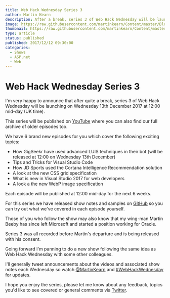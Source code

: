```yaml
---
title: Web Hack Wednesday Series 3
author: Martin Kearn
description: After a break, series 3 of Web Hack Wednesday will be launching on Wednesday 13th December 2017
image: https://raw.githubusercontent.com/martinkearn/Content/master/Blogs/Images/whw.jpg
thumbnail: https://raw.githubusercontent.com/martinkearn/Content/master/Blogs/Images/whw_thumb.jpg
type: article
status: published
published: 2017/12/12 09:30:00
categories: 
  - Shows
  - ASP.net
  - Web
---
```


# Web Hack Wednesday Series 3

I'm very happy to announce that after quite a break, series 3 of Web Hack Wednesday will be launching on Wednesday 13th December 2017 at 12:00 mid-day (UK time). 

This series will be published on [YouTube](https://www.youtube.com/channel/UCxfB8nhgGYilj21J9bO_x6Q) where you can also find our full archive of older episodes too. 

We have 6 brand new episodes for you which cover the following exciting topics:

*   How GigSeekr have used advanced LUIS techniques in their bot (will be released at 12:00 on Wednesday 13th December)
*   Tips and Tricks for Visual Studio Code
*   How JD Sports used the Cortana Intelligence Recommendation solution
*   A look at the new CSS grid specification
*   What is new in Visual Studio 2017 for web developers
*   A look a the new WebP image specification

Each episode will be published at 12:00 mid-day for the next 6 weeks. 

For this series we have released show notes and samples on [GitHub](https://github.com/WebHackWednesday) so you can try out what we've covered in each episode yourself. 

Those of you who follow the show may also know that my wing-man Martin Beeby has since left Microsoft and started a position working for Oracle. 

Series 3 was all recorded before Martin's departure and is being released with his consent. 

Going forward I'm panning to do a new show following the same idea as Web Hack Wednesday with some other colleagues. 

I'll generally tweet announcements about the videos and associated show notes each Wednesday so watch [@MartinKearn](https://twitter.com/MartinKearn) and [#WebHackWednesday](https://twitter.com/hashtag/WebHackWednesday?src=hash) for updates. 

I hope you enjoy the series, please let me know about any feedback, topics you'd like to see covered or general comments via [Twitter](https://twitter.com/MartinKearn).
